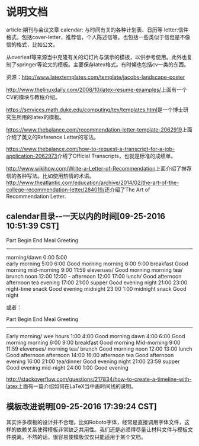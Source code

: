 # 说明文档

article:期刊与会议文章
calendar: 与时间有关的各种计划表、日历等
letter:信件格式，包括cover-letter，推荐信，个人陈述信等。也包括一些类似于信但是不像信的格式，比如公文。

从overleaf等来源当中克隆有关的幻灯片与演示的模板，以供参考使用。此外也复制了springer等论文的模板。主要保存latex格式。有时候也包括cv一类的东西。

资源：http://www.latextemplates.com/template/jacobs-landscape-poster

<http://www.thelinuxdaily.com/2008/10/latex-resume-examples/>上面有一个CV的模块与教程介绍。

<https://services.math.duke.edu/computing/tex/templates.html>是一个博士研究生所用的latex的模板。

<https://www.thebalance.com/recommendation-letter-template-2062919>上面介绍了英文的Reference Letter的写法。

<https://www.thebalance.com/how-to-request-a-transcript-for-a-job-application-2062973>介绍了Official Transcripts，也就是标准的成绩单。


<http://www.wikihow.com/Write-a-Letter-of-Recommendation>上面介绍了推荐信的各种写法。比如使用热情的术语。<http://www.theatlantic.com/education/archive/2014/02/the-art-of-the-college-recommendation-letter/284019/>还介绍了The Art of Recommendation Letter.



calendar目录--一天以内的时间[09-25-2016 10:51:39 CST]
----------------------------------------------------------------------

Part          Begin End   Meal             Greeting
------------- ----- ----- ---------------- ---------------------
morning/dawn   0:00  5:00                  
early morning  5:00  6:00                  Good morning
morning        6:00  9:00 breakfast        Good morning
mid-morning    9:00 11:59 elevenses/       Good morning
                          morning tea/
                          brunch
noon          12:00 12:00 -
afternoon     12:00 17:00 lunch/           Good afternoon
                          afternoon tea
evening       17:00 21:00 supper           Good evening
night         21:00 23:00 night-time snack Good evening
midnight      23:00  1:00 midnight snack   Good night

或者：

Part         Begin End   Meal             Greeting
-----------  ----- ----- ---------------- ---------------------
Early morning/
 wee hours    1:00  4:00                  Good morning
dawn          4:00  6:00                  Good morning
morning       6:00  9:00 breakfast        Good morning
Mid-morning   9:00 11:59 elevenses/
                         morning tea/
                         brunch           Good morning
noon         12:00 13:00 lunch            Good afternoon
afternoon    14:00 16:00 afternoon tea    Good afternoon
evening      16:00 21:00 tea/dinner       Good evening
night        21:00 23:59 supper           Good evening
mid-night    24:00  1:00                  Good evening

<http://stackoverflow.com/questions/217834/how-to-create-a-timeline-with-latex>上面有一篇介绍如何在LaTeX当中画时间线的说明。



模板改进说明[09-25-2016 17:39:24 CST]
----------------------------------------------------------------------

其实许多模板的设计并不合理。比如Roboto字体，经常是直接调用字体文件，这样的依赖关系使得模板非常缺乏共用性。我们还是必须得尽量让材料文件与模板文件脱离。不然的话，很容易使模板仅仅只能适用于某个文档。
